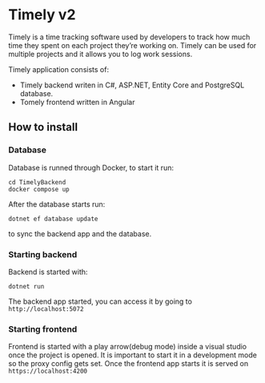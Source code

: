 
# Timely v2
Timely is a time tracking software used by developers to track how much time they spent on each project they’re working on. 
Timely can be used for multiple projects and it allows you to log work sessions.

Timely application consists of:
- Timely backend writen in C#, ASP.NET, Entity Core and PostgreSQL database.
- Tomely frontend written in Angular

## How to install
### Database
Database is runned through Docker, to start it run:

```
cd TimelyBackend
docker compose up
```

After the database starts run:
```
dotnet ef database update
```

to sync the backend app and the database.

### Starting backend
Backend is started with:
```
dotnet run
```
The backend app started, you can access it by going to `http://localhost:5072`

### Starting frontend
Frontend is started with a play arrow(debug mode) inside a visual studio once the project is opened. 
It is important to start it in a development mode so the proxy config gets set.
Once the frontend app starts it is served on `https://localhost:4200`
